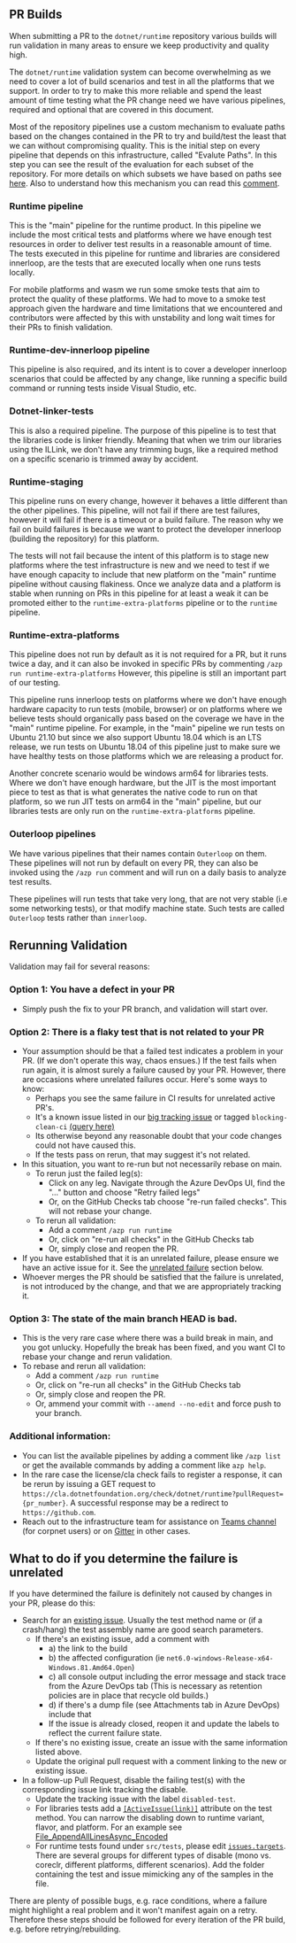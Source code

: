## PR Builds
When submitting a PR to the `dotnet/runtime` repository various builds will run validation in many areas to ensure we keep productivity and quality high.

The `dotnet/runtime` validation system can become overwhelming as we need to cover a lot of build scenarios and test in all the platforms that we support. In order to try to make this more reliable and spend the least amount of time testing what the PR change need we have various pipelines, required and optional that are covered in this document.

Most of the repository pipelines use a custom mechanism to evaluate paths based on the changes contained in the PR to try and build/test the least that we can without compromising quality. This is the initial step on every pipeline that depends on this infrastructure, called "Evalute Paths". In this step you can see the result of the evaluation for each subset of the repository. For more details on which subsets we have based on paths see [here](https://github.com/dotnet/runtime/blob/513fe2863ad5ec6dc453d223d4b60f787a0ffa78/eng/pipelines/common/evaluate-default-paths.yml). Also to understand how this mechanism you can read this [comment](https://github.com/dotnet/runtime/blob/513fe2863ad5ec6dc453d223d4b60f787a0ffa78/eng/pipelines/evaluate-changed-paths.sh#L3-L12).

### Runtime pipeline
This is the "main" pipeline for the runtime product. In this pipeline we include the most critical tests and platforms where we have enough test resources in order to deliver test results in a reasonable amount of time. The tests executed in this pipeline for runtime and libraries are considered innerloop, are the tests that are executed locally when one runs tests locally.

For mobile platforms and wasm we run some smoke tests that aim to protect the quality of these platforms. We had to move to a smoke test approach given the hardware and time limitations that we encountered and contributors were affected by this with unstability and long wait times for their PRs to finish validation.

### Runtime-dev-innerloop pipeline
This pipeline is also required, and its intent is to cover a developer innerloop scenarios that could be affected by any change, like running a specific build command or running tests inside Visual Studio, etc.

### Dotnet-linker-tests
This is also a required pipeline. The purpose of this pipeline is to test that the libraries code is linker friendly. Meaning that when we trim our libraries using the ILLink, we don't have any trimming bugs, like a required method on a specific scenario is trimmed away by accident.

### Runtime-staging
This pipeline runs on every change, however it behaves a little different than the other pipelines. This pipeline, will not fail if there are test failures, however it will fail if there is a timeout or a build failure. The reason why we fail on build failures is because we want to protect the developer innerloop (building the repository) for this platform.

The tests will not fail because the intent of this platform is to stage new platforms where the test infrastructure is new and we need to test if we have enough capacity to include that new platform on the "main" runtime pipeline without causing flakiness. Once we analyze data and a platform is stable when running on PRs in this pipeline for at least a weak it can be promoted either to the `runtime-extra-platforms` pipeline or to the `runtime` pipeline.

### Runtime-extra-platforms
This pipeline does not run by default as it is not required for a PR, but it runs twice a day, and it can also be invoked in specific PRs by commenting `/azp run runtime-extra-platforms` However, this pipeline is still an important part of our testing.

This pipeline runs innerloop tests on platforms where we don't have enough hardware capacity to run tests (mobile, browser) or on platforms where we believe tests should organically pass based on the coverage we have in the "main" runtime pipeline. For example, in the "main" pipeline we run tests on Ubuntu 21.10 but since we also support Ubuntu 18.04 which is an LTS release, we run tests on Ubuntu 18.04 of this pipeline just to make sure we have healthy tests on those platforms which we are releasing a product for.

Another concrete scenario would be windows arm64 for libraries tests. Where we don't have enough hardware, but the JIT is the most important piece to test as that is what generates the native code to run on that platform, so we run JIT tests on arm64 in the "main" pipeline, but our libraries tests are only run on the `runtime-extra-platforms` pipeline.

### Outerloop pipelines
We have various pipelines that their names contain `Outerloop` on them. These pipelines will not run by default on every PR, they can also be invoked using the `/azp run` comment and will run on a daily basis to analyze test results.

These pipelines will run tests that take very long, that are not very stable (i.e some networking tests), or that modify machine state. Such tests are called `Outerloop` tests rather than `innerloop`.

## Rerunning Validation

Validation may fail for several reasons:

### Option 1: You have a defect in your PR

* Simply push the fix to your PR branch, and validation will start over.

### Option 2: There is a flaky test that is not related to your PR

* Your assumption should be that a failed test indicates a problem in your PR. (If we don't operate this way, chaos ensues.) If the test fails when run again, it is almost surely a failure caused by your PR. However, there are occasions where unrelated failures occur. Here's some ways to know:
  * Perhaps you see the same failure in CI results for unrelated active PR's.
  * It's a known issue listed in our [big tracking issue](https://github.com/dotnet/runtime/issues/702) or tagged `blocking-clean-ci` [(query here)](https://github.com/dotnet/runtime/issues?utf8=%E2%9C%93&q=is%3Aissue+is%3Aopen+label%3Ablocking-clean-ci+)
  * Its otherwise beyond any reasonable doubt that your code changes could not have caused this.
  * If the tests pass on rerun, that may suggest it's not related.
* In this situation, you want to re-run but not necessarily rebase on main.
  * To rerun just the failed leg(s):
    * Click on any leg. Navigate through the Azure DevOps UI, find the "..." button and choose "Retry failed legs"
    * Or, on the GitHub Checks tab choose "re-run failed checks". This will not rebase your change.
  * To rerun all validation:
    * Add a comment `/azp run runtime`
    * Or, click on "re-run all checks" in the GitHub Checks tab
    * Or, simply close and reopen the PR.
* If you have established that it is an unrelated failure, please ensure we have an active issue for it. See the [unrelated failure](#what-to-do-if-you-determine-the-failure-is-unrelated) section below.
* Whoever merges the PR should be satisfied that the failure is unrelated, is not introduced by the change, and that we are appropriately tracking it.

### Option 3: The state of the main branch HEAD is bad.

* This is the very rare case where there was a build break in main, and you got unlucky. Hopefully the break has been fixed, and you want CI to rebase your change and rerun validation.
* To rebase and rerun all validation:
  * Add a comment `/azp run runtime`
  * Or, click on "re-run all checks" in the GitHub Checks tab
  * Or, simply close and reopen the PR.
  * Or, ammend your commit with `--amend --no-edit` and force push to your branch.

### Additional information:
  * You can list the available pipelines by adding a comment like `/azp list` or get the available commands by adding a comment like `azp help`.
  * In the rare case the license/cla check fails to register a response, it can be rerun by issuing a GET request to `https://cla.dotnetfoundation.org/check/dotnet/runtime?pullRequest={pr_number}`. A successful response may be a redirect to `https://github.com`.
  * Reach out to the infrastructure team for assistance on [Teams channel](https://teams.microsoft.com/l/channel/19%3ab27b36ecd10a46398da76b02f0411de7%40thread.skype/Infrastructure?groupId=014ca51d-be57-47fa-9628-a15efcc3c376&tenantId=72f988bf-86f1-41af-91ab-2d7cd011db47) (for corpnet users) or on [Gitter](https://gitter.im/dotnet/community) in other cases.

## What to do if you determine the failure is unrelated

If you have determined the failure is definitely not caused by changes in your PR, please do this:

* Search for an [existing issue](https://github.com/dotnet/runtime/issues). Usually the test method name or (if a crash/hang) the test assembly name are good search parameters.
  * If there's an existing issue, add a comment with
    * a) the link to the build
    * b) the affected configuration (ie `net6.0-windows-Release-x64-Windows.81.Amd64.Open`)
    * c) all console output including the error message and stack trace from the Azure DevOps tab (This is necessary as retention policies are in place that recycle old builds.)
    * d) if there's a dump file (see Attachments tab in Azure DevOps) include that
    * If the issue is already closed, reopen it and update the labels to reflect the current failure state.
  * If there's no existing issue, create an issue with the same information listed above.
  * Update the original pull request with a comment linking to the new or existing issue.
* In a follow-up Pull Request, disable the failing test(s) with the corresponding issue link tracking the disable.
  * Update the tracking issue with the label `disabled-test`.
  * For libraries tests add a [`[ActiveIssue(link)]`](https://github.com/dotnet/arcade/blob/master/src/Microsoft.DotNet.XUnitExtensions/src/Attributes/ActiveIssueAttribute.cs) attribute on the test method. You can narrow the disabling down to runtime variant, flavor, and platform. For an example see [File_AppendAllLinesAsync_Encoded](https://github.com/dotnet/runtime/blob/a259ec2e967d502f82163beba6b84da5319c5e08/src/libraries/System.IO.FileSystem/tests/File/AppendAsync.cs#L899)
  * For runtime tests found under `src/tests`, please edit [`issues.targets`](https://github.com/dotnet/runtime/blob/main/src/tests/issues.targets). There are several groups for different types of disable (mono vs. coreclr, different platforms, different scenarios). Add the folder containing the test and issue mimicking any of the samples in the file.

There are plenty of possible bugs, e.g. race conditions, where a failure might highlight a real problem and it won't manifest again on a retry. Therefore these steps should be followed for every iteration of the PR build, e.g. before retrying/rebuilding.